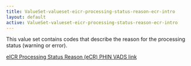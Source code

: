 ```yaml
---
title: ValueSet-valueset-eicr-processing-status-reason-ecr-intro
layout: default
active: ValueSet-valueset-eicr-processing-status-reason-ecr-intro
---
```


This value set contains codes that describe the reason for the processing status (warning or error). 

[eICR Processing Status Reason (eCR) PHIN VADS link](http://phinvads.cdc.gov/vads/ViewValueSet.action?oid=2.16.840.1.113883.10.20.15.2.5.7)
